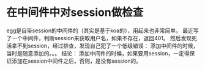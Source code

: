 # 在中间件中对session做检查
egg是自带session的中间件的（其实是基于koa的），用起来也非常简单。
最近写了一个中间件，判断session来获取用户名，如果不存在，返回401。
然后发现死活拿不到session，经过排查，发现自己犯了一个低级错误：
添加中间件的时候，当时是随意添加的。。。
结论：
添加中间件的时候，如果要用session，一定得保证添加在session中间件之后，否则，是没有session的。
